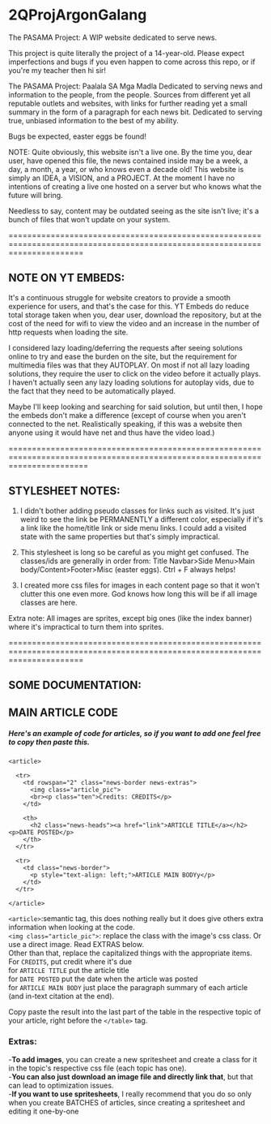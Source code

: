 # 2QProjArgonGalang
The PASAMA Project: A WIP website dedicated to serve news.

This project is quite literally the project of a 14-year-old. Please expect imperfections and bugs if you even happen to come across this repo, or if you're my teacher then hi sir!

The PASAMA Project: Paalala SA Mga Madla
Dedicated to serving news and information to the people, from the people. Sources from different yet all reputable outlets and websites, with links for further reading yet a small
summary in the form of a paragraph for each news bit. Dedicated to serving true, unbiased information to the best of my ability.

Bugs be expected, easter eggs be found!

NOTE: Quite obviously, this website isn't a live one. By the time you, dear user, have opened this file, the news contained inside may be a week, a day, a month, a year, or who knows even a decade old! This website is simply an IDEA, a VISION, and a PROJECT. At the moment I have no intentions of creating a live one hosted on a server but who knows what the future will bring.

Needless to say, content may be outdated seeing as the site isn't live; it's a bunch of files that won't update on your system.

============================================================================================================================

## NOTE ON YT EMBEDS:
It's a continuous struggle for website creators to provide a smooth experience for users, and that's the case for this.
YT Embeds do reduce total storage taken when you, dear user, download the repository, but at the cost of the need for wifi
to view the video and an increase in the number of http requests when loading the site.

I considered lazy loading/deferring the requests after seeing solutions online to try and ease the burden on the site,
but the requirement for multimedia files was that they AUTOPLAY. On most if not all lazy loading solutions, they require the user
to click on the video before it actually plays. I haven't actually seen any lazy loading solutions for autoplay vids,
due to the fact that they need to be automatically played.

Maybe I'll keep looking and searching for said solution, but until then, I hope the embeds don't make a difference (except of course
when you aren't connected to the net. Realistically speaking, if this was a website then anyone using it would have net and thus
have the video load.)

=============================================================================================================================

## STYLESHEET NOTES:
1. I didn't bother adding pseudo classes for links such as visited.
It's just weird to see the link be PERMANENTLY a different color, especially if it's a link
like the home/title link or side menu links. I could add a visited state with the same properties but that's simply
impractical.

2. This stylesheet is long so be careful as you might get confused. The classes/ids are generally in order from:
Title Navbar>Side Menu>Main body/Content>Footer>Misc (easter eggs). Ctrl + F always helps!

3. I created more css files for images in each content page so that it won't clutter this one even more.
God knows how long this will be if all image classes are here.

Extra note: All images are sprites, except big ones (like the index banner) where it's impractical to turn them into sprites.

============================================================================================================================

## SOME DOCUMENTATION:

## MAIN ARTICLE CODE
##### Here's an example of code for articles, so if you want to add one feel free to copy then paste this.
```
<article>

  <tr>
    <td rowspan="2" class="news-border news-extras">
      <img class="article_pic">
      <br><p class="ten">Credits: CREDITS</p>
    </td>

    <th>
      <h2 class="news-heads"><a href="link">ARTICLE TITLE</a></h2><p>DATE POSTED</p>
    </th>
  </tr>

  <tr>
    <td class="news-border">
      <p style="text-align: left;">ARTICLE MAIN BODYy</p>
    </td>
  </tr>

</article>
```

`<article>`:semantic tag, this does nothing really but it does give others extra information when looking at the code.<br>
`<img class="article_pic">`: replace the class with the image's css class. Or use a direct image. Read EXTRAS below.<br>
Other than that, replace the capitalized things with the appropriate items.<br>
For `CREDITS`, put credit where it's due<br>
for `ARTICLE TITLE` put the article title<br>
for `DATE POSTED` put the date when the article was posted<br>
for `ARTICLE MAIN BODY` just place the paragraph summary of each article (and in-text citation at the end).<br>

Copy paste the result into the last part of the table in the respective topic of your article, right before the `</table>` tag.

### Extras:
-**To add images**, you can create a new spritesheet and create a class for it in the topic's respective css file (each topic has one).<br>
-**You can also just download an image file and directly link that**, but that can lead to optimization issues.<br>
-**If you want to use spritesheets**, I really recommend that you do so only when you create BATCHES of articles, since creating a spritesheet and editing it one-by-one

